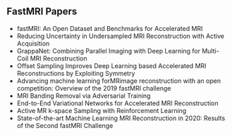 <h2>FastMRI Papers </h2>



<ul>

                             

 <li><a target="_blank" href="https://github.com/manjunath5496/FastMRI-Papers/blob/master/mri(1).pdf" style="text-decoration:none;">fastMRI: An Open Dataset and Benchmarks for Accelerated MRI</a></li>

 <li><a target="_blank" href="https://github.com/manjunath5496/FastMRI-Papers/blob/master/mri(2).pdf" style="text-decoration:none;">Reducing Uncertainty in Undersampled MRI Reconstruction with Active Acquisition</a></li>

<li><a target="_blank" href="https://github.com/manjunath5496/FastMRI-Papers/blob/master/mri(3).pdf" style="text-decoration:none;">GrappaNet: Combining Parallel Imaging with Deep Learning for Multi-Coil MRI Reconstruction</a></li>
 <li><a target="_blank" href="https://github.com/manjunath5496/FastMRI-Papers/blob/master/mri(4).pdf" style="text-decoration:none;">Offset Sampling Improves Deep Learning based Accelerated MRI Reconstructions by Exploiting Symmetry</a></li>                              
<li><a target="_blank" href="https://github.com/manjunath5496/FastMRI-Papers/blob/master/mri(5).pdf" style="text-decoration:none;">Advancing machine learning forMRimage
reconstruction with an open competition: Overview of the 2019 fastMRI challenge</a></li>
<li><a target="_blank" href="https://github.com/manjunath5496/FastMRI-Papers/blob/master/mri(6).pdf" style="text-decoration:none;">MRI Banding Removal via Adversarial Training</a></li>
 <li><a target="_blank" href="https://github.com/manjunath5496/FastMRI-Papers/blob/master/mri(7).pdf" style="text-decoration:none;">End-to-End Variational Networks for Accelerated MRI Reconstruction</a></li>

 <li><a target="_blank" href="https://github.com/manjunath5496/FastMRI-Papers/blob/master/mri(8).pdf" style="text-decoration:none;"> Active MR k-space Sampling with
Reinforcement Learning </a></li>
   <li><a target="_blank" href="https://github.com/manjunath5496/FastMRI-Papers/blob/master/mri(9).pdf" style="text-decoration:none;">State-of-the-art Machine Learning MRI Reconstruction in 2020: Results of the Second fastMRI Challenge</a></li>
  
   </ul>
